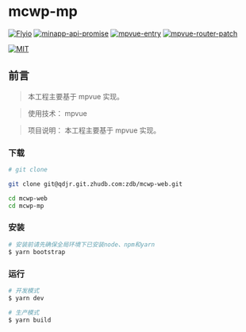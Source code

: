 # mcwp-mp
[![Flyio](https://img.shields.io/badge/flyio-^0.6.4-yellowgreen.svg?style=flat-square)](https://github.com/wendux/fly)
[![minapp-api-promise](https://img.shields.io/badge/minapp--api--promise-^1.0.2-yellowgreen.svg?style=flat-square)](https://github.com/bigmeow/minapp-api-promise)
[![mpvue-entry](https://img.shields.io/badge/mpvue--entry-^1.5.0-yellowgreen.svg?style=flat-square)](https://github.com/F-loat/mpvue-entry)
[![mpvue-router-patch](https://img.shields.io/badge/mpvue--router--patch-^0.2.1-yellowgreen.svg?style=flat-square)](https://github.com/F-loat/mpvue-router-patch)

[![MIT](https://img.shields.io/dub/l/vibe-d.svg?style=flat-square)](http://opensource.org/licenses/MIT)

## 前言
>  本工程主要基于 mpvue 实现。

>  使用技术： mpvue

>  项目说明： 本工程主要基于 mpvue 实现。

### 下载

```bash
# git clone

git clone git@qdjr.git.zhudb.com:zdb/mcwp-web.git

cd mcwp-web
cd mcwp-mp
```

### 安装
``` bash
# 安装前请先确保全局环境下已安装node、npm和yarn
$ yarn bootstrap
```

### 运行
```bash
# 开发模式
$ yarn dev

# 生产模式
$ yarn build
```
